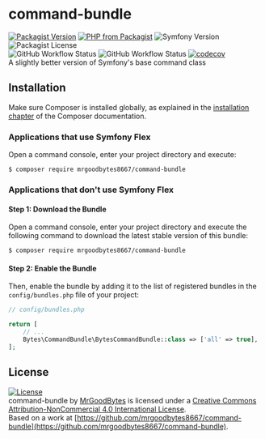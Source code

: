 # command-bundle
[![Packagist Version](https://img.shields.io/packagist/v/mrgoodbytes8667/command-bundle?logo=packagist&logoColor=FFF&style=flat)](https://packagist.org/packages/mrgoodbytes8667/command-bundle)
[![PHP from Packagist](https://img.shields.io/packagist/php-v/mrgoodbytes8667/command-bundle?logo=php&logoColor=FFF&style=flat)](https://packagist.org/packages/mrgoodbytes8667/command-bundle)
![Symfony Version](https://img.shields.io/endpoint?url=https%3A%2F%2Fshields.goodbytes.live%2Fshield%2Fsymfony%2F%255E5.2&logoColor=FFF&style=flat)
![Packagist License](https://img.shields.io/packagist/l/mrgoodbytes8667/command-bundle?logo=creative-commons&logoColor=FFF&style=flat)  
![GitHub Workflow Status](https://img.shields.io/github/workflow/status/mrgoodbytes8667/command-bundle/release?label=stable&logo=github&logoColor=FFF&style=flat)
![GitHub Workflow Status](https://img.shields.io/github/workflow/status/mrgoodbytes8667/command-bundle/tests?logo=github&logoColor=FFF&style=flat)
[![codecov](https://img.shields.io/codecov/c/github/mrgoodbytes8667/command-bundle?logo=codecov&logoColor=FFF&style=flat)](https://codecov.io/gh/mrgoodbytes8667/command-bundle)  
A slightly better version of Symfony's base command class

## Installation

Make sure Composer is installed globally, as explained in the
[installation chapter](https://getcomposer.org/doc/00-intro.md)
of the Composer documentation.

### Applications that use Symfony Flex

Open a command console, enter your project directory and execute:

```console
$ composer require mrgoodbytes8667/command-bundle
```

### Applications that don't use Symfony Flex

#### Step 1: Download the Bundle

Open a command console, enter your project directory and execute the
following command to download the latest stable version of this bundle:

```console
$ composer require mrgoodbytes8667/command-bundle
```

#### Step 2: Enable the Bundle

Then, enable the bundle by adding it to the list of registered bundles
in the `config/bundles.php` file of your project:

```php
// config/bundles.php

return [
    // ...
    Bytes\CommandBundle\BytesCommandBundle::class => ['all' => true],
];
```

## License
[![License](https://i.creativecommons.org/l/by-nc/4.0/88x31.png)]("http://creativecommons.org/licenses/by-nc/4.0/)  
command-bundle by [MrGoodBytes](https://www.goodbytes.live) is licensed under a [Creative Commons Attribution-NonCommercial 4.0 International License](http://creativecommons.org/licenses/by-nc/4.0/).  
Based on a work at [https://github.com/mrgoodbytes8667/command-bundle](https://github.com/mrgoodbytes8667/command-bundle).